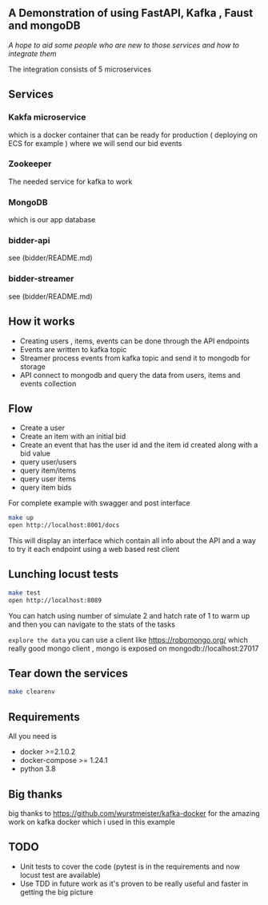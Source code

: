 ## A Demonstration of using FastAPI, Kafka , Faust and mongoDB
*A hope to aid some people who are new to those services and how to integrate them*

The integration consists of 5 microservices 


## Services
### Kakfa microservice 
which is a docker container that can be ready for production ( deploying on ECS for example ) where we will send our bid events

### Zookeeper
The needed service for kafka to work

### MongoDB
which is our app database

### bidder-api
see (bidder/README.md)

### bidder-streamer
see (bidder/README.md)


## How it works
- Creating users , items, events can be done through the API endpoints 
- Events are written to kafka topic
- Streamer process events from kafka topic and send it to mongodb for storage
- API connect to mongodb and query the data from users, items and events collection


## Flow
- Create a user 
- Create an item with an initial bid
- Create an event that has the user id and the item id created along with a bid value
- query user/users
- query item/items
- query user items
- query item bids

For complete example with swagger and post interface 

```bash
make up 
open http://localhost:8001/docs
```
This will display an interface which contain all info about the API and a way to try it each endpoint using a web based rest client


## Lunching locust tests
```bash
make test
open http://localhost:8089
```
You can hatch using number of simulate 2 and hatch rate of 1 to warm up
and then you can navigate to the stats of the tasks

`explore the data` you can use a client like https://robomongo.org/ which really good mongo client , mongo is exposed on mongodb://localhost:27017

## Tear down the services
```bash
make clearenv
```

## Requirements
All you need is 

- docker >=2.1.0.2
- docker-compose >= 1.24.1
- python 3.8

## Big thanks 
big thanks to https://github.com/wurstmeister/kafka-docker for the amazing work on kafka docker which i used in this example

## TODO 
- Unit tests to cover the code (pytest is in the requirements and now locust test are available)
- Use TDD in future work as it's proven to be really useful and faster in getting the big picture